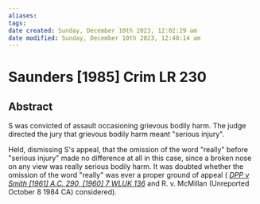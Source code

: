 ```yaml
---
aliases: 
tags: 
date created: Sunday, December 10th 2023, 12:02:29 am
date modified: Sunday, December 10th 2023, 12:40:14 am
---
```


# Saunders [1985] Crim LR 230

## Abstract

S was convicted of assault occasioning grievous bodily harm. The judge directed the jury that grievous bodily harm meant "serious injury".

Held, dismissing S's appeal, that the omission of the word "really" before "serious injury" made no difference at all in this case, since a broken nose on any view was really serious bodily harm. It was doubted whether the omission of the word "really" was ever a proper ground of appeal ( _[DPP v Smith [1961] A.C. 290, [1960] 7 WLUK 136](https://uk.westlaw.com/Document/I9B0E8B10E42711DA8FC2A0F0355337E9/View/FullText.html?originationContext=document&transitionType=DocumentItem&ppcid=b4e628a817bc4055a0b4bed0f82d93ac&contextData=(sc.Default))_ and R. v. McMillan (Unreported October 8 1984 CA) considered).
